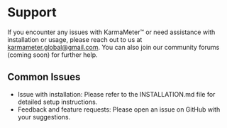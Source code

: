 # Support

If you encounter any issues with KarmaMeter™ or need assistance with installation or usage, please reach out to us at karmameter.global@gmail.com. You can also join our community forums (coming soon) for further help.

## Common Issues
- Issue with installation: Please refer to the INSTALLATION.md file for detailed setup instructions.
- Feedback and feature requests: Please open an issue on GitHub with your suggestions.
